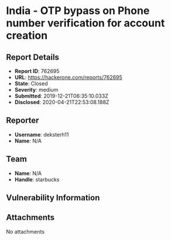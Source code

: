 # India - OTP bypass on Phone number verification for account creation

## Report Details
- **Report ID**: 762695
- **URL**: https://hackerone.com/reports/762695
- **State**: Closed
- **Severity**: medium
- **Submitted**: 2019-12-21T06:35:10.033Z
- **Disclosed**: 2020-04-21T22:53:08.188Z

## Reporter
- **Username**: deksterh11
- **Name**: N/A

## Team
- **Name**: N/A
- **Handle**: starbucks

## Vulnerability Information


## Attachments
No attachments
